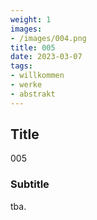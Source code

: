 ```yaml
---
weight: 1
images:
- /images/004.png
title: 005
date: 2023-03-07
tags:
- willkommen
- werke
- abstrakt
---
```


## Title
005

### Subtitle
tba.